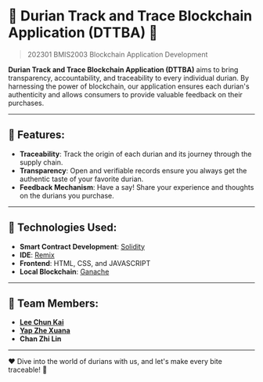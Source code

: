 # 🌳 Durian Track and Trace Blockchain Application (DTTBA) 🍈

> 202301 BMIS2003 Blockchain Application Development

**Durian Track and Trace Blockchain Application (DTTBA)** aims to bring transparency, accountability, and traceability to every individual durian. By harnessing the power of blockchain, our application ensures each durian's authenticity and allows consumers to provide valuable feedback on their purchases.

---

## 🌟 Features:

- **Traceability**: Track the origin of each durian and its journey through the supply chain.
- **Transparency**: Open and verifiable records ensure you always get the authentic taste of your favorite durian.
- **Feedback Mechanism**: Have a say! Share your experience and thoughts on the durians you purchase.

---

## 🔧 Technologies Used:

- **Smart Contract Development**: [Solidity](https://soliditylang.org/)
- **IDE**: [Remix](https://remix.ethereum.org/)
- **Frontend**: HTML, CSS, and JAVASCRIPT
- **Local Blockchain**: [Ganache](https://www.trufflesuite.com/ganache)

---

## 👥 Team Members:

- **[Lee Chun Kai](https://github.com/BananaKing123)**
- **[Yap Zhe Xuana](https://github.com/yapzhexuan)**
- **Chan Zhi Lin**

---

❤️ Dive into the world of durians with us, and let's make every bite traceable! 🍈

